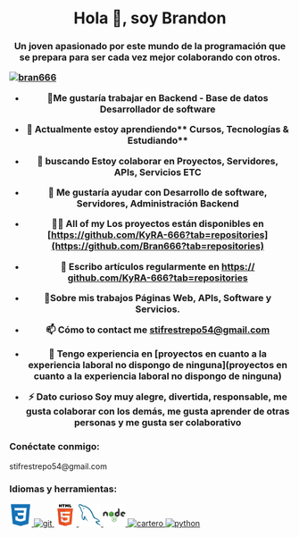 <h1 align="center">Hola 👋, soy Brandon</h1>
<h3 align="center">Un joven apasionado por este mundo de la programación que se prepara para ser cada vez mejor colaborando con otros.</ h3>

<p align="left"> <a href="https://github.com/ryo-ma/github-profile-tropic"><img src="https://github-profile-tropico.vercel .app/?username=bran666" alt="bran666" /></a> </p>

- 🔭Me gustaría trabajar en **Backend - Base de datos Desarrollador de software**

- 🌱 Actualmente estoy aprendiendo** Cursos, Tecnologías & Estudiando**

- 👯 buscando Estoy colaborar en **Proyectos, Servidores, APIs, Servicios ETC**

- 🤝 Me gustaría ayudar con **Desarrollo de software, Servidores, Administración Backend**

- 👨‍💻 All of my Los proyectos están disponibles en [https://github.com/KyRA-666?tab=repositories](https://github.com/Bran666?tab=repositories)

- 📝 Escribo artículos regularmente en [https:// github.com/KyRA-666?tab=repositories](https://github.com/Bran666?tab=repositories)

- 💬Sobre mis trabajos **Páginas Web, APIs, Software y Servicios.**

- 📫 Cómo to contact me **stifrestrepo54@gmail.com**

- 📄 Tengo experiencia en [proyectos en cuanto a la experiencia laboral no dispongo de ninguna](proyectos en cuanto a la experiencia laboral no dispongo de ninguna)

- ⚡ Dato curioso **Soy muy alegre, divertida, responsable, me gusta colaborar con los demás, me gusta aprender de otras personas y me gusta ser colaborativo**

<h3 align="left">Conéctate conmigo:</h3>
<p align="left" > stifrestrepo54@gmail.com
</p>

<h3 align="left">Idiomas y herramientas:</h3>
<p align="left"> <a href="https://www.w3schools.com/css/" target="_blank" rel="noreferrer"> <img src="https://github.com/devicons/devicon/blob/6910f0503efdd315c8f9b858234310c06e04d9c0/icons/css3/css3-plain.svg#L1" alt="css3" width="40" height="40"/> </a> <a href="https:// git-scm.com/" target="_blank" rel="noreferrer"> <img src="https://www.vectorlogo.zone/logos/git-scm/git-scm-icon.svg" alt=" git" width="40" height="40"/> </a> <a href="https://www.w3.org/html/" target="_blank" rel="noreferrer"> <img src ="https://raw.githubusercontent.com/devicons/devicon/master/icons/html5/html5-original-wordmark.svg" alt="html5" width="40" height="40"/> </a > <a href="https://www.mysql.com/" target="_blank" rel="noreferrer"> <img src="https://github.com/devicons/devicon/blob/6910f0503efdd315c8f9b858234310c06e04d9c0/icons/mysql/mysql-original.svg#L1" alt="mysql" width="40" height="40"/> </a> <a href="https://nodejs.org" target="_blank" rel="noreferrer"> <img src="https://raw.githubusercontent.com/devicons/devicon/master/icons/nodejs/nodejs-original-wordmark.svg" alt="nodejs" width="40" height ="40"/> </a> <a href="https://postman.com" target="_blank" rel="noreferrer"> <img src="https://www.vectorlogo.zone/logos /getpostman/getpostman-icon.svg" alt="cartero" width="40" height="40"/> </a> <a href="https://www.python.org" target="_blank" rel="noreferrer"> <img src="[https://raw.githubusercontent.com/devicons/devicon/master/icons/python/python-original.svg](https://github.com/devicons/devicon/blob/6910f0503efdd315c8f9b858234310c06e04d9c0/icons/python/python-original.svg#L1)https://github.com/devicons/devicon/blob/6910f0503efdd315c8f9b858234310c06e04d9c0/icons/python/python-original.svg#L1" alt="python" width="40" height=" 40"/> </a> </p>
